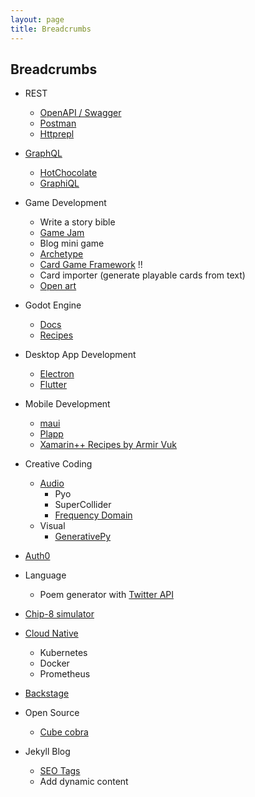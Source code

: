 ```yaml
---
layout: page
title: Breadcrumbs
---
```


## Breadcrumbs

- REST
  - [OpenAPI / Swagger](https://swagger.io/specification/)
  - [Postman](https://www.postman.com/) 
  - [Httprepl](https://github.com/dotnet/HttpRepl)

- [GraphQL](https://graphql.org/)
  - [HotChocolate](https://github.com/ChilliCream/hotchocolate)
  - [GraphiQL](https://github.com/graphql/graphiql)

- Game Development
  - Write a story bible
  - [Game Jam](http://orteil.dashnet.org/gamegen)
  - Blog mini game
  - [Archetype](https://github.com/bjornarprytz/Archetype)
  - [Card Game Framework](https://github.com/db0/godot-card-gaming) !!
  - Card importer (generate playable cards from text)
  - [Open art](https://opengameart.org/)

- Godot Engine
  - [Docs](https://docs.godotengine.org/en/stable/)
  - [Recipes](https://kidscancode.org/)

- Desktop App Development
  - [Electron](https://www.electronjs.org/)
  - [Flutter](https://flutter.dev/)

- Mobile Development
  - [maui](https://github.com/dotnet/maui)
  - [Plapp](https://github.com/bjornarprytz/Plapp)
  - [Xamarin++ Recipes by Armir Vuk](https://github.com/almirvuk?tab=repositories)

- Creative Coding
  - [Audio](https://www.youtube.com/watch?v=ROlkhVs15AM)
    - Pyo
    - SuperCollider
    - [Frequency Domain](https://www.google.com/search?client=firefox-b-d&q=frequency+domain)
  - Visual
    - [GenerativePy](http://www.generativepy.com/)  

- [Auth0](https://auth0.com/docs/get-started)

- Language
  - Poem generator with [Twitter API](https://developer.twitter.com/en/docs)

- [Chip-8 simulator](https://www.freecodecamp.org/news/creating-your-very-own-chip-8-emulator/)

- [Cloud Native](https://www.cncf.io/phippy/)
  - Kubernetes
  - Docker
  - Prometheus

- [Backstage](https://backstage.io/)

- Open Source
  - [Cube cobra](https://cubecobra.com/)

- Jekyll Blog
  - [SEO Tags](https://blog.webjeda.com/optimize-jekyll-seo/)
  - Add dynamic content
